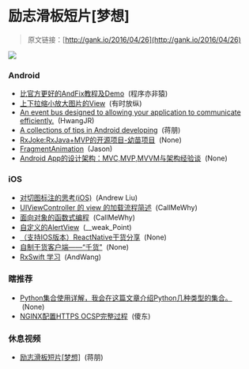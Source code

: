# 励志滑板短片[梦想] 

> 原文链接：[http://gank.io/2016/04/26](http://gank.io/2016/04/26)

![](http://ww3.sinaimg.cn/large/7a8aed7bjw1f39v1uljz8j20c50hst9q.jpg)

### Android

* [比官方更好的AndFix教程及Demo](https://github.com/AlanCheen/AndFixDemo) &nbsp;(程序亦非猿)
* [上下拉缩小放大图片的View](https://github.com/matrixxun/PullToZoomInListView) &nbsp;(有时放纵)
* [An event bus designed to allowing your application to communicate efficiently.](https://github.com/AndroidKnife/RxBus) &nbsp;(HwangJR)
* [A collections of tips in Android developing](https://github.com/JohnTsaiAndroid/AndroidTips) &nbsp;(蒋朋)
* [RxJoke:RxJava+MVP的开源项目-幼苗项目](http://www.jianshu.com/p/9430eca553a5) &nbsp;(None)
* [FragmentAnimation](https://github.com/kakajika/FragmentAnimations) &nbsp;(Jason)
* [Android App的设计架构：MVC,MVP,MVVM与架构经验谈](https://www.sdk.cn/news/2501) &nbsp;(None)

### iOS

* [对切图标注的思考(iOS)](http://noark9.github.io/2015/08/15/ios-design-mark/) &nbsp;(Andrew Liu)
* [UIViewController 的 view 的加载流程简述](http://szulctomasz.com/ios-uiviewcontrollers-view-loading-process-demystified/) &nbsp;(CallMeWhy)
* [面向对象的函数式编程](https://realm.io/news/altconf-saul-mora-object-orientated-functional-programming/) &nbsp;(CallMeWhy)
* [自定义的AlertView](https://github.com/dinhquan/DQAlertView) &nbsp;(__weak_Point)
* [（支持IOS版本）ReactNative干货分享](https://github.com/zhongjie-chen/rn_rank?ios) &nbsp;(None)
* [自制干货客户端&mdash;&mdash;&ldquo;千货&quot;](https://github.com/deeepthinking/QianHuo) &nbsp;(None)
* [RxSwift 学习](https://github.com/DianQK/LearnRxSwift) &nbsp;(AndWang)

### 瞎推荐

* [Python集合使用详解，我会在这篇文章介绍Python几种类型的集合。](https://www.sdk.cn/news/3170) &nbsp;(None)
* [NGINX配置HTTPS OCSP完整过程](https://sillydong.com/mysa/myserver/https_openssl.html) &nbsp;(傻东)

### 休息视频

* [励志滑板短片[梦想]](http://www.wandoujia.com/eyepetizer/detail.html?vid=5868) &nbsp;(蒋朋)


